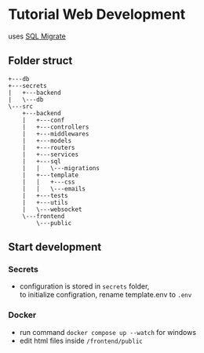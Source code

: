 # Tutorial Web Development

uses [SQL Migrate](https://github.com/rubenv/sql-migrate)

## Folder struct

```
+---db
+---secrets
|   +---backend
|   \---db
\---src
    +---backend
    |   +---conf
    |   +---controllers
    |   +---middlewares
    |   +---models
    |   +---routers
    |   +---services
    |   +---sql
    |   |   \---migrations
    |   +---template
    |   |   +---css
    |   |   \---emails
    |   +---tests
    |   +---utils
    |   \---websocket
    \---frontend
        \---public
```

## Start development

### Secrets
 - configuration is stored in `secrets` folder,\
to initialize configration, rename template.env to `.env`

### Docker
- run command `docker compose up --watch` for windows
- edit html files inside `/frontend/public`